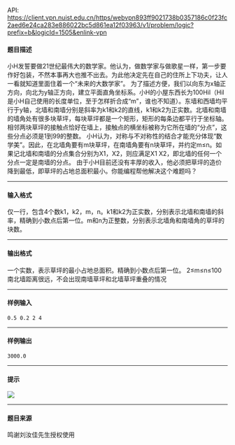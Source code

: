 API: https://client.vpn.nuist.edu.cn/https/webvpn893ff9021738b0357186c0f23fc2aed6e24ca283e886022bc5d861ea12f03963/v1/problem/logic?prefix=b&logicId=1505&enlink-vpn

#### 题目描述

小H发誓要做21世纪最伟大的数学家。他认为，做数学家与做歌星一样，第一步要作好包装，不然本事再大也推不出去。为此他决定先在自己的住所上下功夫，让人一看就知道里面住着一个“未来的大数学家”。 为了描述方便，我们以向东为x轴正方向，向北为y轴正方向，建立平面直角坐标系。小H的小屋东西长为100Hil（Hil是小H自己使用的长度单位，至于怎样折合成“m”，谁也不知道）。东墙和西墙均平行于y轴，北墙和南墙分别是斜率为k1和k2的直线，k1和k2为正实数。北墙和南墙的墙角处有很多块草坪，每块草坪都是一个矩形，矩形的每条边都平行于坐标轴。相邻两块草坪的接触点恰好在墙上，接触点的横坐标被称为它所在墙的“分点”，这些分点必须是1到99的整数。 小H认为，对称与不对称性的结合才能充分体现“数学美”。因此，在北墙角要有m块草坪，在南墙角要有n块草坪，并约定m≤n。如果记北墙和南墙的分点集合分别为X1，X2，则应满足X1 X2，即北墙的任何一个分点一定是南墙的分点。 由于小H目前还没有丰厚的收入，他必须把草坪的造价降到最低，即草坪的占地总面积最小。你能编程帮他解决这个难题吗？

---

#### 输入格式

仅一行，包含4个数k1，k2，m，n。k1和k2为正实数，分别表示北墙和南墙的斜率，精确到小数点后第一位。m和n为正整数，分别表示北墙角和南墙角的草坪的块数。

---

#### 输出格式

一个实数，表示草坪的最小占地总面积。精确到小数点后第一位。 2≤m≤n≤100 南北墙距离很远，不会出现南墙草坪和北墙草坪重叠的情况

---

#### 样例输入
```
0.5 0.2 2 4
```

---

#### 样例输出
```
3000.0
```

---

#### 提示

![](../file/1505_0.jpg)

---

#### 题目来源

鸣谢刘汝佳先生授权使用
